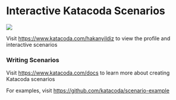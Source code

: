 # Interactive Katacoda Scenarios

[![](http://shields.katacoda.com/katacoda/hakanyildiz/count.svg)](https://www.katacoda.com/hakanyildiz "Get your profile on Katacoda.com")

Visit https://www.katacoda.com/hakanyildiz to view the profile and interactive scenarios

### Writing Scenarios
Visit https://www.katacoda.com/docs to learn more about creating Katacoda scenarios

For examples, visit https://github.com/katacoda/scenario-example
